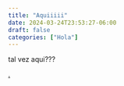 ```yaml
---
title: "Aquiiiii"
date: 2024-03-24T23:53:27-06:00
draft: false
categories: ["Hola"]
---
```


tal vez aqui???





[.](https://ancordss.github.io/lizie/1/)